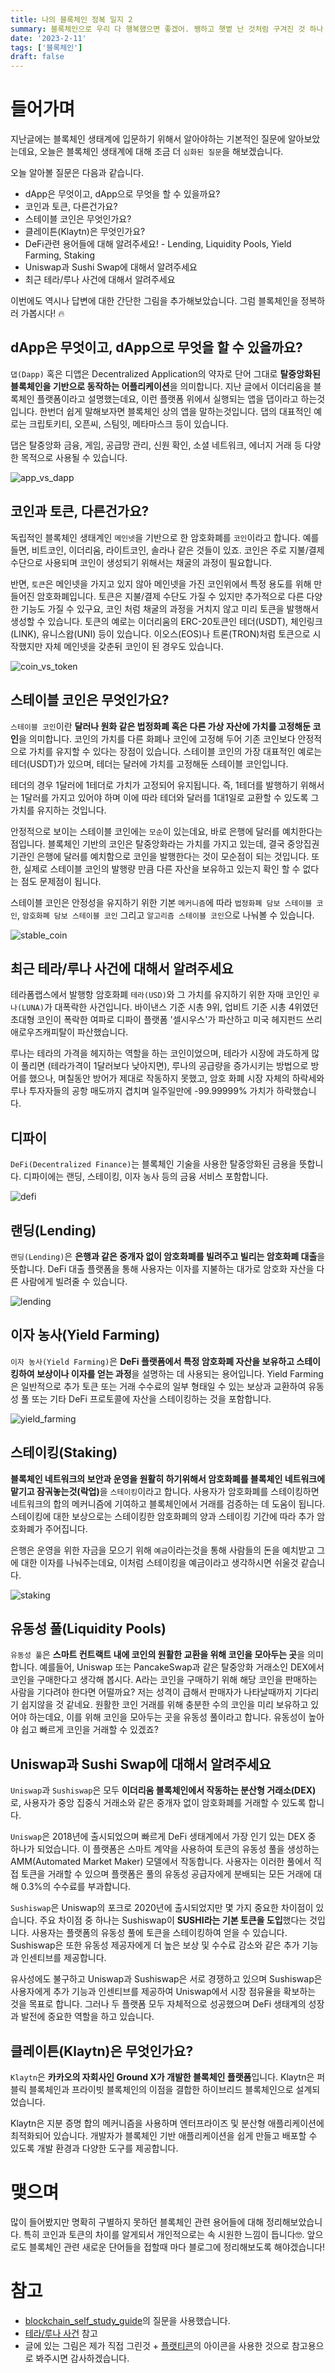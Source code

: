 ```yaml
---
title: 나의 블록체인 정복 일지 2
summary: 블록체인으로 우리 다 행복했으면 좋겠어. 쨍하고 햇볕 난 것처럼 구겨진 것 하나 없이
date: '2023-2-11'
tags: ['블록체인']
draft: false
---
```


# 들어가며

지난글에는 블록체인 생태계에 입문하기 위해서 알아야하는 기본적인 질문에 알아보았는데요, 오늘은 블록체인 생태계에 대해 조금 더 `심화된 질문`을 해보겠습니다.

오늘 알아볼 질문은 다음과 같습니다.

- dApp은 무엇이고, dApp으로 무엇을 할 수 있을까요?
- 코인과 토큰, 다른건가요?
- 스테이블 코인은 무엇인가요?
- 클레이튼(Klaytn)은 무엇인가요?
- DeFi관련 용어들에 대해 알려주세요! - Lending, Liquidity Pools, Yield Farming, Staking
- Uniswap과 Sushi Swap에 대해서 알려주세요
- 최근 테라/루나 사건에 대해서 알려주세요

이번에도 역시나 답변에 대한 간단한 그림을 추가해보았습니다. 그럼 블록체인을 정복하러 가봅시다! 🔥

## dApp은 무엇이고, dApp으로 무엇을 할 수 있을까요?

`댑(Dapp)` 혹은 디앱은 Decentralized Application의 약자로 단어 그대로 <b>탈중앙화된 블록체인을 기반으로 동작하는 어플리케이션</b>을 의미합니다. 지난 글에서 이더리움을 블록체인 플랫폼이라고 설명했는데요, 이런 플랫폼 위에서 실행되는 앱을 댑이라고 하는것입니다. 한번더 쉽게 말해보자면 블록체인 상의 앱을 말하는것입니다. 댑의 대표적인 예로는 크립토키티, 오픈씨, 스팀잇, 메타마스크 등이 있습니다.

댑은 탈중앙화 금융, 게임, 공급망 관리, 신원 확인, 소셜 네트워크, 에너지 거래 등 다양한 목적으로 사용될 수 있습니다.

![app_vs_dapp](/static/images/blog/blockchain/blockchain_check_list/app_vs_dapp.jpeg)

## 코인과 토큰, 다른건가요?

독립적인 블록체인 생태계인 `메인넷`을 기반으로 한 암호화폐를 `코인`이라고 합니다. 예를들면, 비트코인, 이더리움, 라이트코인, 솔라나 같은 것들이 있죠. 코인은 주로 지불/결제 수단으로 사용되며 코인이 생성되기 위해서는 채굴의 과정이 필요합니다.

반면, `토큰`은 메인넷을 가지고 있지 않아 메인넷을 가진 코인위에서 특정 용도를 위해 만들어진 암호화폐입니다. 토큰은 지불/결제 수단도 가질 수 있지만 추가적으로 다른 다양한 기능도 가질 수 있구요, 코인 처럼 채굴의 과정을 거치지 않고 미리 토큰을 발행해서 생성할 수 있습니다. 토큰의 예로는 이더리움의 ERC-20토큰인 테더(USDT), 체인링크(LINK), 유니스왑(UNI) 등이 있습니다. 이오스(EOS)나 트론(TRON)처럼 토큰으로 시작했지만 자체 메인넷을 갖춘뒤 코인이 된 경우도 있습니다.

![coin_vs_token](/static/images/blog/blockchain/blockchain_check_list/coin_vs_token.jpeg)

## 스테이블 코인은 무엇인가요?

`스테이블 코인`이란 <b>달러나 원화 같은 법정화폐 혹은 다른 가상 자산에 가치를 고정해둔 코인</b>을 의미합니다. 코인의 가치를 다른 화폐나 코인에 고정해 두어 기존 코인보다 안정적으로 가치를 유지할 수 있다는 장점이 있습니다. 스테이블 코인의 가장 대표적인 예로는 테더(USDT)가 있으며, 테더는 달러에 가치를 고정해둔 스테이블 코인입니다.

테더의 경우 1달러에 1테더로 가치가 고정되어 유지됩니다. 즉, 1테더를 발행하기 위해서는 1달러를 가지고 있어야 하며 이에 따라 테더와 달러를 1대1일로 교환할 수 있도록 그 가치를 유지하는 것입니다.

안정적으로 보이는 스테이블 코인에는 `모순`이 있는데요, 바로 은행에 달러를 예치한다는 점입니다. 블록체인 기반의 코인은 탈중앙화라는 가치를 가지고 있는데, 결국 중앙집권기관인 은행에 달러를 예치함으로 코인을 발행한다는 것이 모순점이 되는 것입니다. 또한, 실제로 스테이블 코인의 발행량 만큼 다른 자산을 보유하고 있는지 확인 할 수 없다는 점도 문제점이 됩니다.

스테이블 코인은 안정성을 유지하기 위한 기본 `메커니즘`에 따라 `법정화폐 담보 스테이블 코인`, `암호화폐 담보 스테이블 코인` 그리고 `알고리즘 스테이블 코인`으로 나눠볼 수 있습니다.

![stable_coin](/static/images/blog/blockchain/blockchain_check_list/stable_coin.jpeg)

## 최근 테라/루나 사건에 대해서 알려주세요

테라폼랩스에서 발행항 암호화폐 `테라(USD)`와 그 가치를 유지하기 위한 자매 코인인 `루나(LUNA)`가 대폭락한 사건입니다. 바이낸스 기준 시총 9위, 업비트 기준 시총 4위였던 초대형 코인이 폭락한 여파로 디파이 플랫폼 '셀시우스'가 파산하고 미국 헤지펀드 쓰리애로우즈캐피탈이 파산했습니다.

루나는 테라의 가격을 헤지하는 역할을 하는 코인이었으며, 테라가 시장에 과도하게 많이 풀리면 (테라가격이 1달러보다 낮아지면), 루나의 공급량을 증가시키는 방법으로 방어를 했으나, 며칠동안 방어가 제대로 작동하지 못했고, 암호 화폐 시장 자체의 하락세와 루나 투자자들의 공항 매도까지 겹치며 일주일만에 -99.99999% 가치가 하락했습니다.

## 디파이

`DeFi(Decentralized Finance)`는 블록체인 기술을 사용한 탈중앙화된 금용을 뜻합니다. 디파이에는 랜딩, 스테이킹, 이자 농사 등의 금융 서비스 포함합니다.

![defi](/static/images/blog/blockchain/blockchain_check_list/defi.jpeg)

## 랜딩(Lending)

`랜딩(Lending)`은 <b>은행과 같은 중개자 없이 암호화폐를 빌려주고 빌리는 암호화폐 대출</b>을 뜻합니다. DeFi 대출 플랫폼을 통해 사용자는 이자를 지불하는 대가로 암호화 자산을 다른 사람에게 빌려줄 수 있습니다.

![lending](/static/images/blog/blockchain/blockchain_check_list/lending.jpeg)

## 이자 농사(Yield Farming)

`이자 농사(Yield Farming)`은 <b>DeFi 플랫폼에서 특정 암호화폐 자산을 보유하고 스테이킹하여 보상이나 이자를 얻는 과정</b>을 설명하는 데 사용되는 용어입니다. Yield Farming은 일반적으로 추가 토큰 또는 거래 수수료의 일부 형태일 수 있는 보상과 교환하여 유동성 풀 또는 기타 DeFi 프로토콜에 자산을 스테이킹하는 것을 포함합니다.

![yield_farming](/static/images/blog/blockchain/blockchain_check_list/yield_farming.jpeg)

## 스테이킹(Staking)

<b>블록체인 네트워크의 보안과 운영을 원활히 하기위해서 암호화폐를 블록체인 네트워크에 맡기고 잠궈놓는것(락업)</b>을 `스테이킹`이라고 합니다. 사용자가 암호화폐를 스테이킹하면 네트워크의 합의 메커니즘에 기여하고 블록체인에서 거래를 검증하는 데 도움이 됩니다. 스테이킹에 대한 보상으로는 스테이킹한 암호화폐의 양과 스테이킹 기간에 따라 추가 암호화폐가 주어집니다.

은행은 운영을 위한 자금을 모으기 위해 `예금`이라는것을 통해 사람들의 돈을 예치받고 그에 대한 이자를 나눠주는데요, 이처럼 스테이킹을 예금이라고 생각하시면 쉬울것 같습니다.

![staking](/static/images/blog/blockchain/blockchain_check_list/staking.jpeg)

## 유동성 풀(Liquidity Pools)

`유동성 풀`은 <b>스마트 컨트랙트 내에 코인의 원활한 교환을 위해 코인을 모아두는 곳</b>을 의미합니다. 예를들어, Uniswap 또는 PancakeSwap과 같은 탈중앙화 거래소인 DEX에서 코인을 구매한다고 생각해 봅시다. A라는 코인을 구매하기 위해 해당 코인을 판매하는 사람을 기다려야 한다면 어떨까요? 저는 성격이 급해서 판매자가 나타날때까지 기다리기 쉽지않을 것 같네요. 원활한 코인 거래를 위해 충분한 수의 코인을 미리 보유하고 있어야 하는데요, 이를 위해 코인을 모아두는 곳을 유동성 풀이라고 합니다. 유동성이 높아야 쉽고 빠르게 코인을 거래할 수 있겠죠?

## Uniswap과 Sushi Swap에 대해서 알려주세요

`Uniswap`과 `Sushiswap`은 모두 <b>이더리움 블록체인에서 작동하는 분산형 거래소(DEX)</b>로, 사용자가 중앙 집중식 거래소와 같은 중개자 없이 암호화폐를 거래할 수 있도록 합니다.

`Uniswap`은 2018년에 출시되었으며 빠르게 DeFi 생태계에서 가장 인기 있는 DEX 중 하나가 되었습니다. 이 플랫폼은 스마트 계약을 사용하여 토큰의 유동성 풀을 생성하는 AMM(Automated Market Maker) 모델에서 작동합니다. 사용자는 이러한 풀에서 직접 토큰을 거래할 수 있으며 플랫폼은 풀의 유동성 공급자에게 분배되는 모든 거래에 대해 0.3%의 수수료를 부과합니다.

`Sushiswap`은 Uniswap의 포크로 2020년에 출시되었지만 몇 가지 중요한 차이점이 있습니다. 주요 차이점 중 하나는 Sushiswap이 <b>SUSHI라는 기본 토큰을 도입</b>했다는 것입니다. 사용자는 플랫폼의 유동성 풀에 토큰을 스테이킹하여 얻을 수 있습니다. Sushiswap은 또한 유동성 제공자에게 더 높은 보상 및 수수료 감소와 같은 추가 기능과 인센티브를 제공합니다.

유사성에도 불구하고 Uniswap과 Sushiswap은 서로 경쟁하고 있으며 Sushiswap은 사용자에게 추가 기능과 인센티브를 제공하여 Uniswap에서 시장 점유율을 확보하는 것을 목표로 합니다. 그러나 두 플랫폼 모두 자체적으로 성공했으며 DeFi 생태계의 성장과 발전에 중요한 역할을 하고 있습니다.

## 클레이튼(Klaytn)은 무엇인가요?

`Klaytn`은 <b>카카오의 자회사인 Ground X가 개발한 블록체인 플랫폼</b>입니다. Klaytn은 퍼블릭 블록체인과 프라이빗 블록체인의 이점을 결합한 하이브리드 블록체인으로 설계되었습니다.

Klaytn은 지분 증명 합의 메커니즘을 사용하며 엔터프라이즈 및 분산형 애플리케이션에 최적화되어 있습니다. 개발자가 블록체인 기반 애플리케이션을 쉽게 만들고 배포할 수 있도록 개발 환경과 다양한 도구를 제공합니다.

# 맺으며

많이 들어봤지만 명확히 구별하지 못하던 블록체인 관련 용어들에 대해 정리해보았습니다. 특히 코인과 토큰의 차이를 알게되서 개인적으로는 속 시원한 느낌이 듭니다🤓. 앞으로도 블록체인 관련 새로운 단어들을 접할때 마다 블로그에 정리해보도록 해야겠습니다!

# 참고

- [blockchain_self_study_guide](https://blog.sooho.io/blockchain_self_study_guide/)의 질문을 사용했습니다.
- [테라/루나 사건](https://namu.wiki/w/2022%EB%85%84%20LUNA%20%EB%8C%80%ED%8F%AD%EB%9D%BD) 참고
- 글에 있는 그림은 제가 직접 그린것 + [플랫티콘](https://www.flaticon.com/)의 아이콘을 사용한 것으로 참고용으로 봐주시면 감사하겠습니다.
